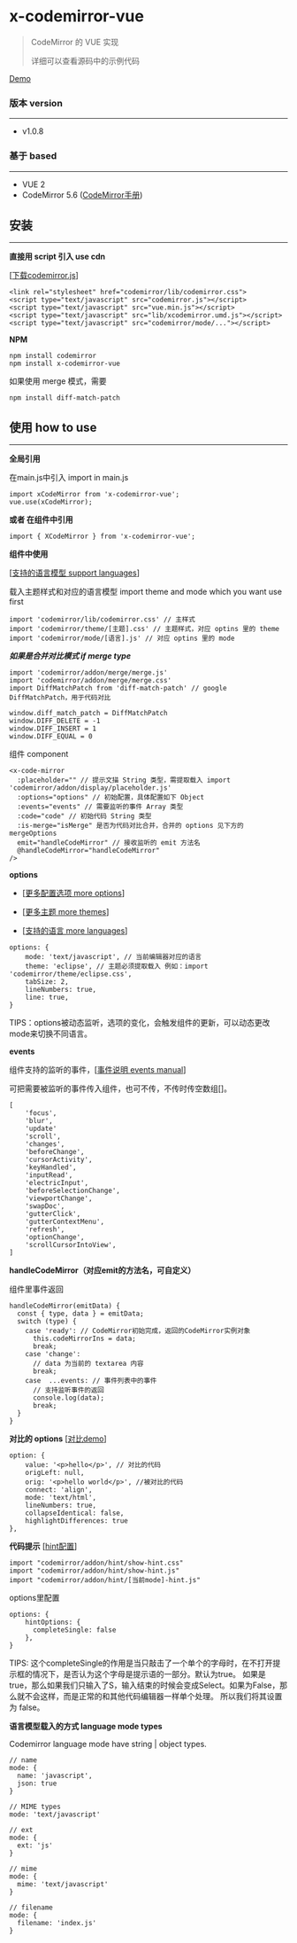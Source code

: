 # x-codemirror-vue
> CodeMirror 的 VUE 实现
> 
> 详细可以查看源码中的示例代码

[Demo](https://mikexia930.github.io/xCodeMirror/)

### 版本 version
***
* v1.0.8

### 基于 based
***
* VUE 2
* CodeMirror 5.6 ([CodeMirror手册](https://codemirror.net/doc/manual.html))

## 安装
***
**直接用 script 引入 use cdn**

[[下载codemirror.js](https://codemirror.net/codemirror.zip)]
```
<link rel="stylesheet" href="codemirror/lib/codemirror.css">
<script type="text/javascript" src="codemirror.js"></script>
<script type="text/javascript" src="vue.min.js"></script>
<script type="text/javascript" src="lib/xcodemirror.umd.js"></script>
<script type="text/javascript" src="codemirror/mode/..."></script>
```
**NPM**
```
npm install codemirror
npm install x-codemirror-vue
```
如果使用 merge 模式，需要
```
npm install diff-match-patch
```

## 使用 how to use
***
**全局引用**

在main.js中引入 import in main.js

```
import xCodeMirror from 'x-codemirror-vue';
vue.use(xCodeMirror);
```
**或者 在组件中引用**
```
import { XCodeMirror } from 'x-codemirror-vue';
```

**组件中使用**

[[支持的语言模型 support languages](https://codemirror.net/doc/manual.html#addons)]

载入主题样式和对应的语言模型 import theme and mode which you want use first
```
import 'codemirror/lib/codemirror.css' // 主样式
import 'codemirror/theme/[主题].css' // 主题样式，对应 optins 里的 theme
import 'codemirror/mode/[语言].js' // 对应 optins 里的 mode
```
***如果是合并对比模式 if merge type***
```
import 'codemirror/addon/merge/merge.js'
import 'codemirror/addon/merge/merge.css'
import DiffMatchPatch from 'diff-match-patch' // google DiffMatchPatch，用于代码对比

window.diff_match_patch = DiffMatchPatch
window.DIFF_DELETE = -1
window.DIFF_INSERT = 1
window.DIFF_EQUAL = 0
```
组件 component
```
<x-code-mirror
  :placeholder="" // 提示文描 String 类型，需提取载入 import 'codemirror/addon/display/placeholder.js'
  :options="options" // 初始配置，具体配置如下 Object
  :events="events" // 需要监听的事件 Array 类型
  :code="code" // 初始代码 String 类型
  :is-merge="isMerge" 是否为代码对比合并，合并的 options 见下方的 mergeOptions
  emit="handleCodeMirror" // 接收监听的 emit 方法名
  @handleCodeMirror="handleCodeMirror"
/>
```

**options**

* [[更多配置选项 more options](https://codemirror.net/doc/manual.html)]

* [[更多主题 more themes](https://codemirror.net/demo/theme.html)]

* [[支持的语言 more languages](https://codemirror.net/mode/index.html)]

```
options: {
    mode: 'text/javascript', // 当前编辑器对应的语言
    theme: 'eclipse', // 主题必须提取载入 例如：import 'codemirror/theme/eclipse.css',
    tabSize: 2,
    lineNumbers: true,
    line: true,
}
```
TIPS：options被动态监听，选项的变化，会触发组件的更新，可以动态更改mode来切换不同语言。

**events**

组件支持的监听的事件，[[事件说明 events manual](https://codemirror.net/doc/manual.html#events)]

可把需要被监听的事件传入组件，也可不传，不传时传空数组[]。

```
[
    'focus',
    'blur',
    'update'
    'scroll',
    'changes',
    'beforeChange',
    'cursorActivity',
    'keyHandled',
    'inputRead',
    'electricInput',
    'beforeSelectionChange',
    'viewportChange',
    'swapDoc',
    'gutterClick',
    'gutterContextMenu',
    'refresh',
    'optionChange',
    'scrollCursorIntoView',
]
```

**handleCodeMirror（对应emit的方法名，可自定义）**

组件里事件返回

```
handleCodeMirror(emitData) {
  const { type, data } = emitData;
  switch (type) {
    case 'ready': // CodeMirror初始完成，返回的CodeMirror实例对象
      this.codeMirrorIns = data;
      break;
    case 'change':
      // data 为当前的 textarea 内容
      break;
    case  ...events: // 事件列表中的事件
      // 支持监听事件的返回
      console.log(data);
      break;
  }
}
```

**对比的 options**
[[对比demo](https://codemirror.net/demo/merge.html)]

```
option: {
    value: '<p>hello</p>', // 对比的代码
    origLeft: null,
    orig: '<p>hello world</p>', //被对比的代码
    connect: 'align',
    mode: 'text/html',
    lineNumbers: true,
    collapseIdentical: false,
    highlightDifferences: true
},
```

**代码提示**
[[hint配置](https://codemirror.net/doc/manual.html#config)]
```
import "codemirror/addon/hint/show-hint.css"
import "codemirror/addon/hint/show-hint.js"
import "codemirror/addon/hint/[当前mode]-hint.js"
```
options里配置
```
options: {
    hintOptions: {
      completeSingle: false
    },
}
```
TIPS: 这个completeSingle的作用是当只敲击了一个单个的字母时，在不打开提示框的情况下，是否认为这个字母是提示语的一部分。默认为true。
如果是true，那么如果我们只输入了S，输入结束的时候会变成Select。如果为False，那么就不会这样，而是正常的和其他代码编辑器一样单个处理。
所以我们将其设置为 false。

**语言模型载入的方式 language mode types**

Codemirror language mode have string | object types.

```
// name
mode: {
  name: 'javascript',
  json: true
}

// MIME types
mode: 'text/javascript'

// ext
mode: {
  ext: 'js'
}

// mime
mode: {
  mime: 'text/javascript'
}

// filename
mode: {
  filename: 'index.js'
}
```
